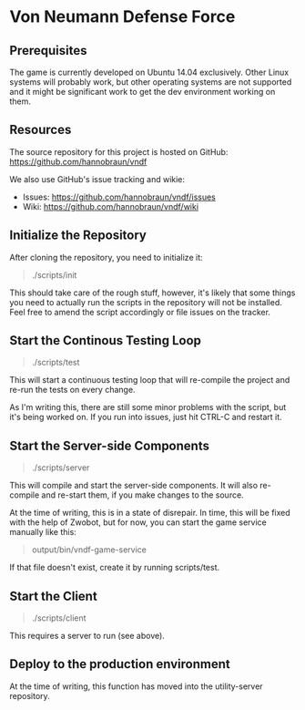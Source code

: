 # Von Neumann Defense Force

## Prerequisites

The game is currently developed on Ubuntu 14.04 exclusively. Other Linux systems
will probably work, but other operating systems are not supported and it might
be significant work to get the dev environment working on them.


## Resources

The source repository for this project is hosted on GitHub:
https://github.com/hannobraun/vndf

We also use GitHub's issue tracking and wikie:
* Issues: https://github.com/hannobraun/vndf/issues
* Wiki: https://github.com/hannobraun/vndf/wiki


## Initialize the Repository

After cloning the repository, you need to initialize it:

> ./scripts/init

This should take care of the rough stuff, however, it's likely that some things
you need to actually run the scripts in the repository will not be installed.
Feel free to amend the script accordingly or file issues on the tracker.


## Start the Continous Testing Loop

> ./scripts/test

This will start a continuous testing loop that will re-compile the project and
re-run the tests on every change.

As I'm writing this, there are still some minor problems with the script, but
it's being worked on. If you run into issues, just hit CTRL-C and restart it.


## Start the Server-side Components

> ./scripts/server

This will compile and start the server-side components. It will also re-compile
and re-start them, if you make changes to the source.

At the time of writing, this is in a state of disrepair. In time, this will be
fixed with the help of Zwobot, but for now, you can start the game service
manually like this:

> output/bin/vndf-game-service

If that file doesn't exist, create it by running scripts/test.


## Start the Client

> ./scripts/client

This requires a server to run (see above).


## Deploy to the production environment

At the time of writing, this function has moved into the utility-server
repository.
